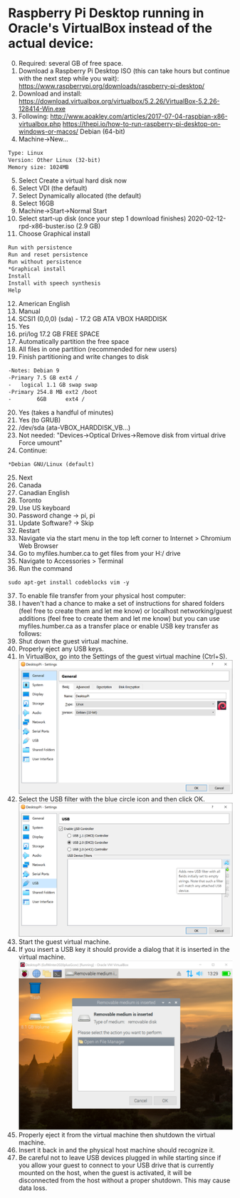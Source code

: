 # Raspberry Pi Desktop running in Oracle's VirtualBox instead of the actual device:
0. Required: several GB of free space.
1. Download a Raspberry Pi Desktop ISO (this can take hours but continue with the next step while you wait):
https://www.raspberrypi.org/downloads/raspberry-pi-desktop/
2. Download and install:
https://download.virtualbox.org/virtualbox/5.2.26/VirtualBox-5.2.26-128414-Win.exe
3. Following: http://www.aoakley.com/articles/2017-07-04-raspbian-x86-virtualbox.php
https://thepi.io/how-to-run-raspberry-pi-desktop-on-windows-or-macos/ Debian (64-bit)
4. Machine->New...
```Name: RPiDesktop
Type: Linux 
Version: Other Linux (32-bit) 
Memory size: 1024MB
``` 
5. Select Create a virtual hard disk now 
6. Select VDI (the default) 
7. Select Dynamically allocated (the default) 
8. Select 16GB
9. Machine->Start->Normal Start
10. Select start-up disk (once your step 1 download finishes) 2020-02-12-rpd-x86-buster.iso (2.9 GB)
11. Choose Graphical install
```
Run with persistence
Run and reset persistence
Run without persistence
*Graphical install
Install
Install with speech synthesis
Help
```
12. American English
13. Manual
14. SCSI1 (0,0,0) (sda) - 17.2 GB ATA VBOX HARDDISK
15. Yes
16. pri/log 17.2 GB FREE SPACE
17. Automatically partition the free space
18. All files in one partition (recommended for new users)
19. Finish partitioning and write changes to disk
```
-Notes:	Debian 9
-Primary 7.5 GB ext4 /
-	logical 1.1 GB swap swap
-Primary 254.8 MB ext2 /boot
-        6GB      ext4 /
```
20. Yes (takes a handful of minutes)
21. Yes (to GRUB)
22. /dev/sda (ata-VBOX_HARDDISK_VB...)
23. Not needed: "Devices->Optical Drives->Remove disk from virtual drive
Force umount"
24. Continue:
```
*Debian GNU/Linux (default)
```
25. Next
26. Canada
27. Canadian English
28. Toronto 
29. Use US keyboard
30. Password change -> pi, pi
31. Update Software? -> Skip
32. Restart
33. Navigate via the start menu in the top left corner to Internet > Chromium Web Browser
34. Go to myfiles.humber.ca to get files from your H:/ drive
35. Navigate to Accessories > Terminal
36. Run the command
```
sudo apt-get install codeblocks vim -y
```
37. To enable file transfer from your physical host computer:   
38. I haven't had a chance to make a set of instructions for shared folders (feel free to create them and let me know) or localhost networking/guest additions (feel free to create them and let me know) but you can use myfiles.humber.ca as a transfer place or enable USB key transfer as follows:
39. Shut down the guest virtual machine.
40. Properly eject any USB keys. 
41. In VirtualBox, go into the Settings of the guest virtual machine (Ctrl+S).   
![VirtualMachineSettings](https://raw.githubusercontent.com/six0four/ceng153/master/images/VirtualMachineSettings.png)
42. Select the USB filter with the blue circle icon and then click OK.   
![VirtualMachineUSB](https://raw.githubusercontent.com/six0four/ceng153/master/images/VirtualMachineUSB.png)
43. Start the guest virtual machine.
44. If you insert a USB key it should provide a dialog that it is inserted in the virtual machine.   
![VirtualMachineUSBinserted](https://raw.githubusercontent.com/six0four/ceng153/master/images/VirtualMachineUSBinserted.png)
45. Properly eject it from the virtual machine then shutdown the virtual machine.
46. Insert it back in and the physical host machine should recognize it.
47. Be careful not to leave USB devices plugged in while starting since if you allow your guest to connect to your USB drive that is currently mounted on the host, when the guest is activated, it will be disconnected from the host without a proper shutdown. This may cause data loss. 